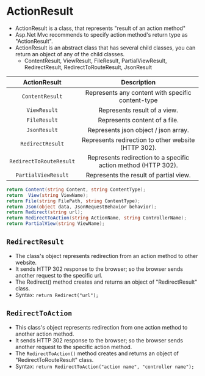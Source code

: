 # ActionResult

- ActionResult is a class, that represents "result of an action method"
- Asp.Net Mvc recommends to specify action method's return type as "ActionResult".
- ActionResult is an abstract class that has several child classes, you can return an object of any of the child classes.
    - ContentResult, ViewResult, FileResult, PartialViewResult, RedirectResult, RedirectToRouteResult, JsonResult

|ActionResult|Description|
|:-:|:-:|
|`ContentResult`|Represents any content with specific content-type|
|`ViewResult`|Represents result of a view.|
|`FileResult`|Represents content of a file.|
|`JsonResult`|Represents json object / json array.|
|`RedirectResult`|Represents redirection to other website (HTTP 302).|
|`RedirectToRouteResult`|Represents redirection to a specific action method (HTTP 302).|
|`PartialViewResult`|Represents the result of partial view.|

```cs
return Content(string Content, string ContentType);
return  View(string ViewName);
return File(string FilePath, string ContentType);
return Json(object data, JsonRequestBehavior behavior);
return Redirect(string url);
return RedirectToAction(string ActionName, string ControllerName);
return PartialView(string ViewName);
```

## `RedirectResult`

- The class's object represents redirection from an action method to other website.
- It sends HTTP 302 response to the browser; so the browser sends another request to the specific url.
- The Redirect() method creates and returns an object of "RedirectResult" class.
- Syntax: `return Redirect("url");`

## `RedirectToAction`

- This class's object represents redirection from one action method to another action method.
- It sends HTTP 302 response to the browser; so the browser sends another request to the specific action method.
- The `RedirectToAction()` method creates and returns an object of "RedirectToRouteResult" class.
- Syntax: `return RedirectToAction("action name", "controller name");` 








